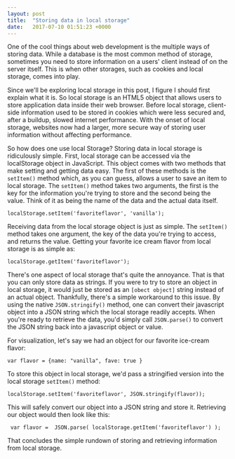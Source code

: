 ```yaml
---
layout: post
title:  "Storing data in local storage"
date:   2017-07-10 01:51:23 +0000
---
```



One of the cool things about web development is the multiple ways of storing data. While a database is the most common method of storage,  sometimes you need to store information on a users' client instead of on the server itself. This is when other storages, such as cookies and local storage, comes into play. 

Since we'll be exploring local storage in this post, I figure I should first explain what it is. So local storage is an HTML5 object that allows users to store application data inside their web browser. Before local storage, client-side information used to be stored in cookies which were less secured and, after a buildup, slowed internet performance. With the onset of local storage, websites now had a larger, more secure way of storing user information without affecting performance.

So how does one use local Storage? Storing data in local storage is ridiculously simple. First, local storage can be accessed via the localStorage object in JavaScript. This object comes with two methods that make setting and getting data easy. The first of these methods is the `setItem()` method which, as you can guess, allows a user to save an item to local storage. The `setItem()` method takes two arguments, the first is the key for the information you're trying to store and the second being the value. Think of it as being the name of the data and the actual data itself.  

`localStorage.setItem('favoriteflavor', 'vanilla'); `

Receiving data from the local storage object is just as simple. The `setItem()` method takes one argument, the key of the data you're trying to access, and returns the value. Getting your favorite ice cream flavor from local storage is as simple as:

`localStorage.getItem('favoriteflavor');`

There's one aspect of local storage that's quite the annoyance. That is that you can only store data as strings. If you were to try to store an object in local storage, it would just be stored as an `[obect object]` string instead of an actual object. Thankfully, there's a simple workaround to this issue. By using the native `JSON.stringify()` method, one can convert their javascript object into a JSON string which the local storage readily accepts. When you're ready to retrieve the data, you'd simply call `JSON.parse()` to convert the JSON string back into a javascript object or value.

For visualization, let's say we had an  object for our favorite ice-cream flavor:

`var flavor = {name: "vanilla", fave: true }`

To store this object in local storage, we'd pass a stringified version into the local storage `setItem()` method:

`localStorage.setItem('favoriteflavor', JSON.stringify(flavor));`

This will safely convert our object into a JSON string and store it. Retrieving our object would then look like this:

` var flavor =  JSON.parse( localStorage.getItem('favoriteflavor') );`

That concludes the simple rundown of storing and retrieving information from local storage.

